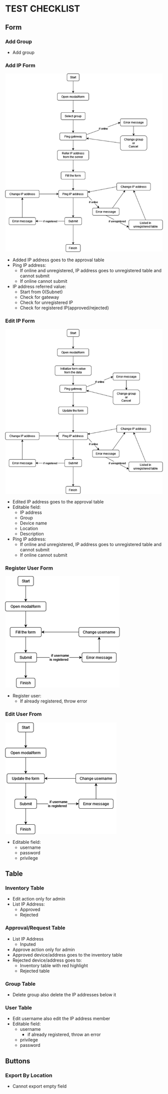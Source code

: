 # TEST CHECKLIST

## Form

### Add Group

- Add group

### Add IP Form

![Add Form](/images/add-form.png)

- Added IP address goes to the approval table
- Ping IP address:
  - If online and unregistered, IP address goes to unregistered table and cannot submit
  - If online cannot submit
- IP address referred value:
  - Start from 0(Subnet)
  - Check for gateway
  - Check for unregistered IP
  - Check for registered IP(approved/rejected)

### Edit IP Form

![Edit Form](/images/edit-form.png)

- Edited IP address goes to the approval table
- Editable field:
  - IP address
  - Group
  - Device name
  - Location
  - Description
- Ping IP address:
  - If online and unregistered, IP address goes to unregistered table and cannot submit
  - If online cannot submit

### Register User Form

![Register Form](/images/register-user.png)

- Register user:
  - If already registered, throw error

### Edit User From

![Edit User](/images/edit-user.png)

- Editable field:
  - username
  - password
  - privilege

## Table

### Inventory Table

- Edit action only for admin
- List IP Address:
  - Approved
  - Rejected

### Approval/Request Table

- List IP Address
  - Inputed
- Approve action only for admin
- Approved device/address goes to the inventory table
- Rejected device/address goes to:
  - Inventory table with red highlight
  - Rejected table

### Group Table

- Delete group also delete the IP addresses below it

### User Table

- Edit username also edit the IP address member
- Editable field:
  - username
    - if already registered, throw an error
  - privilege
  - password

## Buttons

### Export By Location

- Cannot export empty field
